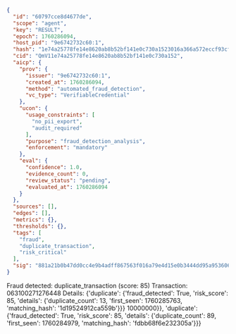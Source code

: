 ```json
{
  "id": "60797cce8d4677de",
  "scope": "agent",
  "key": "RESULT",
  "epoch": 1760286094,
  "host_pid": "9e6742732c60:1",
  "hash": "1e74a25778fe14e8620ab8b52bf141e0c730a1523016a366a572eccf93cf1798",
  "cid": "QmV11e74a25778fe14e8620ab8b52bf141e0c730a152",
  "aicp": {
    "prov": {
      "issuer": "9e6742732c60:1",
      "created_at": 1760286094,
      "method": "automated_fraud_detection",
      "vc_type": "VerifiableCredential"
    },
    "ucon": {
      "usage_constraints": [
        "no_pii_export",
        "audit_required"
      ],
      "purpose": "fraud_detection_analysis",
      "enforcement": "mandatory"
    },
    "eval": {
      "confidence": 1.0,
      "evidence_count": 0,
      "review_status": "pending",
      "evaluated_at": 1760286094
    }
  },
  "sources": [],
  "edges": [],
  "metrics": {},
  "thresholds": {},
  "tags": [
    "fraud",
    "duplicate_transaction",
    "risk_critical"
  ],
  "sig": "881a21b0b47dd0cc4e9b4adff867563f016a79e4d15e0b3444dd95a953606844"
}
```

Fraud detected: duplicate_transaction (score: 85)
Transaction: 063100271276448
Details: {'duplicate': {'fraud_detected': True, 'risk_score': 85, 'details': {'duplicate_count': 13, 'first_seen': 1760285763, 'matching_hash': '1d19524912ca559b'}}} 10000000}}, 'duplicate': {'fraud_detected': True, 'risk_score': 85, 'details': {'duplicate_count': 89, 'first_seen': 1760284979, 'matching_hash': 'fdbb68f6e232305a'}}}